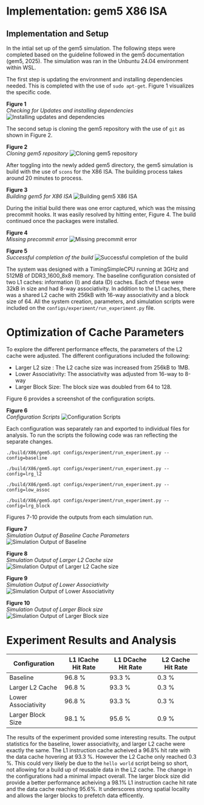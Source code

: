 # Implementation: gem5 X86 ISA 

## Implementation and Setup

In the intial set up of the gem5 simulation. The following steps were completed based on the guideline followed in the gem5 documentation (gem5, 2025). The simulation was ran in the Unbuntu 24.04 environment within WSL. 

The first step is updating the environment and installing dependencies needed. This is completed with the use of `sudo apt-get`. Figure 1 visualizes the specific code.

<strong>Figure 1</strong><br> 
<em> Checking for Updates and installing dependencies</em>
![Installing updates and dependencies](https://github.com/alexaryanfisher/MSC531_Assignment3/blob/main/images/step1.jpg "Step 1: Installing updates and dependencies")

The second setup is cloning the gem5 repository with the use of `git` as shown in Figure 2. 

<strong>Figure 2</strong><br> 
<em>Cloning gem5 repository</em>
![Cloning gem5 repository](https://github.com/alexaryanfisher/MSC531_Assignment3/blob/main/images/step2.jpg "Step 2: Cloning gem5 repository")

After toggling into the newly added gem5 directory, the gem5 simulation is build with the use of `scons` for the X86 ISA. The building process takes around 20 minutes to process.

<strong>Figure 3</strong><br> 
<em>Building gem5 for X86 ISA</em>
![Building gem5 X86 ISA ](https://github.com/alexaryanfisher/MSC531_Assignment3/blob/main/images/step3.jpg "Step 3: Building gem5 X86 ISA")

During the initial build there was one error captured, which was the missing precommit hooks. It was easily resolved by hitting enter, Figure 4. The build continued once the packages were installed.

<strong>Figure 4</strong><br> 
<em>Missing precommit error</em>
![Missing precommit error](https://github.com/alexaryanfisher/MSC531_Assignment3/blob/main/images/error1.jpg "Error 1: Missing precommit")

<strong>Figure 5</strong><br> 
<em>Successful completion of the build</em>
![Successful completion of the build](https://github.com/alexaryanfisher/MSC531_Assignment3/blob/main/images/step3comp.jpg "Step 3: Successful Completion")

The system was designed with a TimingSimpleCPU running at 3GHz and 512MB of DDR3_1600_8x8 memory. The baseline configuration consisted of two L1 caches: information (I) and data (D) caches. Each of these were 32kB in size and had 8-way associativity. In addition to the L1 caches, there was a shared L2 cache with 256kB with 16-way associativity and a block size of 64. All the system creation, parameters, and simulation scripts were included on the `configs/experiment/run_experiment.py` file.


# Optimization of Cache Parameters
To explore the different performance effects, the parameters of the L2 cache were adjusted. The different configurations included the following:
* Larger L2 size : The L2 cache size was increased from 256kB to 1MB.
* Lower Associativity: The associativity was adjusted from 16-way to 8-way
* Larger Block Size: The block size was doubled from 64 to 128.

Figure 6 provides a screenshot of the configuration scripts.

<strong>Figure 6</strong><br> 
<em>Configuration Scripts</em>
![Configuration Scripts](https://github.com/alexaryanfisher/MSC531_Assignment3/blob/main/images/configs.jpg "Configuration Scripts")

Each configuration was separately ran and exported to individual files for analysis. To run the scripts the following code was ran reflecting the separate changes.
```
./build/X86/gem5.opt configs/experiment/run_experiment.py --config=baseline

./build/X86/gem5.opt configs/experiment/run_experiment.py --config=lrg_l2

./build/X86/gem5.opt configs/experiment/run_experiment.py --config=low_assoc

./build/X86/gem5.opt configs/experiment/run_experiment.py --config=lrg_block
```
Figures 7-10 provide the outputs from each simulation run.

<strong>Figure 7</strong><br> 
<em>Simulation Output of Baseline Cache Parameters</em>
![Simulation Output of Baseline](https://github.com/alexaryanfisher/MSC531_Assignment3/blob/main/images/baseline.jpg "Simulation Output of Baseline")

<strong>Figure 8</strong><br> 
<em>Simulation Output of Larger L2 Cache size</em>
![Simulation Output of Larger L2 Cache size](https://github.com/alexaryanfisher/MSC531_Assignment3/blob/main/images/lrgl2size.jpg "Simulation Output of Larger L2 Cache size")

<strong>Figure 9</strong><br> 
<em>Simulation Output of Lower Associativity</em>
![Simulation Output  of Lower Associativity](https://github.com/alexaryanfisher/MSC531_Assignment3/blob/main/images/lowassoc.jpg "Simulation Output  of Lower Associativity")

<strong>Figure 10</strong><br> 
<em>Simulation Output of Larger Block size</em>
![Simulation Output of Larger Block size](https://github.com/alexaryanfisher/MSC531_Assignment3/blob/main/images/lrgblock.jpg "Simulation Output of Larger Block size")

# Experiment Results and Analysis
| Configuration | L1 ICache Hit Rate | L1 DCache Hit Rate | L2 Cache Hit Rate |
|---|---|---|---|
| Baseline | 96.8 % | 93.3 % | 0.3 % |
| Larger L2 Cache | 96.8 % | 93.3 % | 0.3 % |
| Lower Associativity | 96.8 %| 93.3 % | 0.3 % |
| Larger Block Size | 98.1 % | 95.6 % | 0.9 % |

The results of the experiment provided some interesting results. The output statistics for the baseline, lower associativity, and larger L2 cache were exactly the same. The L1 instruction cache acheived a 96.8%  hit rate with the data cache hovering at 93.3 %. However the L2 Cache only reached 0.3 %. This could very likely be due to the `hello world` script being so short, not allowing for a build up of reusable data in the L2 cache. The change in the configurations had a minimal impact overall. The larger block size did provide a better performance acheiving a 98.1% L1 instruction cache hit rate and the data cache reaching 95.6%. It underscores strong spatial locality and allows the larger blocks to prefetch data efficently.